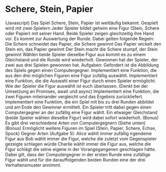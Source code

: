 Schere, Stein, Papier
==========
(Javascript)
Das Spiel Schere, Stein, Papier ist weitläufig bekannt.
Gespielt wird mit zwei Spielern
Jeder Spieler bildet geheim eine Figur (Stein, Schere oder Papier) mit seiner Hand.
Beide Spieler zeigen gleichzeitig ihre Hand vor.
Es kommt zur Auswertung der Runde.
Dabei gelten folgende Regeln:
Die Schere schneidet das Papier, die Schere gewinnt
Das Papier wickelt den Stein ein, das Papier gewinnt
Der Stein macht die Schere stumpf, der Stein gewinnt
Wählen beide Spieler dieselbe Figur aus kommt es zu einem Gleichstand und die Runde wird wiederholt.
Gewonnen hat der Spieler, der zwei aus drei Spielen gewonnen hat.
Aufgaben:
Gefordert ist die Abbildung des Spiels gegen einen Computergegner.
Implementiert eine Funktion, die aus den drei möglichen Figuren eine Figur zufällig auswählt.
Implementiert eine Funktion, die die Auswahl einer Figur durch einen Spieler ermöglicht. Wie der Spieler die Figur auswählt ist euch überlassen. (Denkt bei der Umsetzung an Promises, await und async)
Implementiert eine Funktion, die zwei Figuren miteinander vergleicht und das Ergebnis zurückliefert.
Implementiert eine Funktion, die ein Spiel mit bis zu drei Runden abbildet und am Ende den Gewinner ermittelt. Ein Spieler tritt dabei gegen einen Computergegner an der zufällig eine Figur wählt. Ein etwaiger Gleichstand (beide Spieler wählen dieselbe Figur) wird dabei sofort wiederholt.
(Bonus) Es gibt drei verschiedene Arten von Computergegnern (Siehe unten)
(Bonus) Ermöglicht weitere Figuren im Spiel (Stein, Papier, Schere, Echse, Spock)
Gegner Arten (Aufgabe 5):
Alice wählt immer zufällig irgendeine Figur aus
Bob wählt immer die Figur, welche die zuletzt vom Gegenspieler gezeigte schlagen würde
Charlie wählt immer die Figur aus, welche die Figur schlägt die seine eigene in der Vorangegangenen geschlagen hätte.
  Dabei gilt, dass der Computergegner in der ersten Runde eine zufällige Figur wählt und für die darauffolgenden beiden Runden eine der drei Verhaltensmuster annimmt.
  